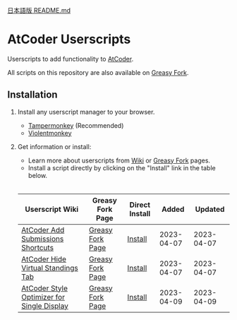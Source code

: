 [日本語版 README.md](https://github.com/xe-o/atcoder-userscripts/blob/main/README.md)

# AtCoder Userscripts

Userscripts to add functionality to [AtCoder](https://atcoder.jp/).

All scripts on this repository are also available on [Greasy Fork](https://greasyfork.org/ja/users/1054878-xero-cats).

## Installation

1. Install any userscript manager to your browser.

   - [Tampermonkey](https://www.tampermonkey.net/) (Recommended)
   - [Violentmonkey](https://violentmonkey.github.io/get-it/)

2. Get information or install:

   - Learn more about userscripts from [Wiki](https://github.com/xe-o/atcoder-userscripts/wiki) or [Greasy Fork](https://greasyfork.org/ja/users/1054878-xero-cats) pages.
   - Install a script directly by clicking on the "Install" link in the table below.<br><br>

   | Userscript Wiki                                  | Greasy Fork Page             | Direct Install       | Added      | Updated    |
   | ------------------------------------------------ | ---------------------------- | -------------------- | ---------- | ---------- |
   | [AtCoder Add Submissions Shortcuts][aass-wiki]   | [Greasy Fork Page][aass-gf]  | [Install][aass-raw]  | 2023-04-07 | 2023-04-07 |
   | [AtCoder Hide Virtual Standings Tab][ahvst-wiki] | [Greasy Fork Page][ahvst-gf] | [Install][ahvst-raw] | 2023-04-07 | 2023-04-07 |
   | [AtCoder Style Optimizer for Single Display][aso4sd-wiki] | [Greasy Fork Page][aso4sd-gf] | [Install][aso4sd-raw] | 2023-04-09 | 2023-04-09 |

[aass-wiki]: https://github.com/xe-o/atcoder-userscripts/wiki/AtCoder-Add-Submissions-Shortcuts
[ahvst-wiki]: https://github.com/xe-o/atcoder-userscripts/wiki/AtCoder-Hide-Virtual-Standings-Tab
[aso4sd-wiki]: https://github.com/xe-o/atcoder-userscripts/wiki/AtCoder-Style-Optimizer-for-Single-Display

[aass-gf]: https://greasyfork.org/ja/scripts/463453-atcoder-add-submissions-shortcuts
[ahvst-gf]: https://greasyfork.org/ja/scripts/463444-atcoder-hide-virtual-standings-tab
[aso4sd-gf]: https://greasyfork.org/ja/scripts/463585-atcoder-style-optimizer-for-single-display

[aass-raw]: https://greasyfork.org/scripts/463453-atcoder-add-submissions-shortcuts/code/AtCoder%20Add%20Submissions%20Shortcuts.user.js
[ahvst-raw]: https://greasyfork.org/scripts/463444-atcoder-hide-virtual-standings-tab/code/AtCoder%20Hide%20Virtual%20Standings%20Tab.user.js
[aso4sd-raw]: https://greasyfork.org/scripts/463585-atcoder-style-optimizer-for-single-display/code/AtCoder%20Style%20Optimizer%20for%20Single%20Display.user.js
